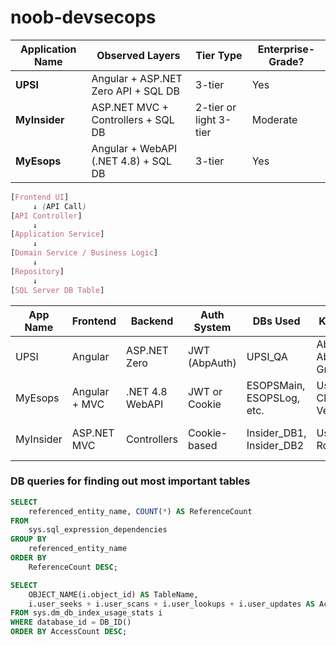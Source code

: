# noob-devsecops

| Application Name | Observed Layers                      | Tier Type              | Enterprise-Grade? |
| ---------------- | ------------------------------------ | ---------------------- | ----------------- |
| **UPSI**         | Angular + ASP.NET Zero API + SQL DB  | 3-tier                 | Yes               |
| **MyInsider**    | ASP.NET MVC + Controllers + SQL DB   | 2-tier or light 3-tier | Moderate          |
| **MyEsops**      | Angular + WebAPI (.NET 4.8) + SQL DB | 3-tier                 | Yes               |

```scss
[Frontend UI]
     ↓ (API Call)
[API Controller]
     ↓
[Application Service]
     ↓
[Domain Service / Business Logic]
     ↓
[Repository]
     ↓
[SQL Server DB Table]
```


| App Name  | Frontend      | Backend         | Auth System   | DBs Used                   | Key Tables                   | New Client Flow         | Login Flow             |
| --------- | ------------- | --------------- | ------------- | -------------------------- | ---------------------------- | ----------------------- | ---------------------- |
| UPSI      | Angular       | ASP.NET Zero    | JWT (AbpAuth) | UPSI\_QA                   | AbpUsers, AbpTenants, Grants | Add to AbpTenants       | TokenAuth.Authenticate |
| MyEsops   | Angular + MVC | .NET 4.8 WebAPI | JWT or Cookie | ESOPSMain, ESOPSLog, etc.  | Users, Clients, Vesting      | Add to Clients table    | Token endpoint         |
| MyInsider | ASP.NET MVC   | Controllers     | Cookie-based  | Insider\_DB1, Insider\_DB2 | Users, Roles                 | Add to Companies table? | Home/Login             |

### DB queries for finding out most important tables
```sql
SELECT 
    referenced_entity_name, COUNT(*) AS ReferenceCount
FROM 
    sys.sql_expression_dependencies
GROUP BY 
    referenced_entity_name
ORDER BY 
    ReferenceCount DESC;
```

```sql
SELECT 
    OBJECT_NAME(i.object_id) AS TableName, 
    i.user_seeks + i.user_scans + i.user_lookups + i.user_updates AS AccessCount
FROM sys.dm_db_index_usage_stats i
WHERE database_id = DB_ID()
ORDER BY AccessCount DESC;
```
